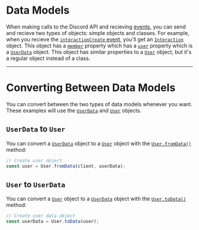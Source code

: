 # Data Models

When making calls to the Discord API and recieving [events](https://aeracord.apixel.me/docs/classes/Client#events), you can send and recieve two types of objects: simple objects and classes. For example, when you recieve the [`interactionCreate` event](https://aeracord.apixel.me/docs/classes/Client#interactionCreate), you'll get an [`Interaction`](https://aeracord.apixel.me/docs/classes/Interaction) object. This object has a [`member`](https://aeracord.apixel.me/docs/classes/Interaction#member) property which has a [`user`](https://aeracord.apixel.me/docs/classes/Member#user) property which is a [`UserData`](https://aeracord.apixel.me/docs/interfaces/UserData) object. This object has similar properties to a [`User`](https://aeracord.apixel.me/docs/classes/User) object, but it's a regular object instead of a class.

---

# Converting Between Data Models

You can convert between the two types of data models whenever you want. These examples will use the [`UserData`](https://aeracord.apixel.me/docs/interfaces/UserData) and [`User`](https://aeracord.apixel.me/docs/classes/User) objects.

## `UserData` to `User`

You can convert a [`UserData`](https://aeracord.apixel.me/docs/interfaces/UserData) object to a [`User`](https://aeracord.apixel.me/docs/classes/User) object with the [`User.fromData()`](https://aeracord.apixel.me/docs/classes/User#fromData) method:

```js
// Create user object
const user = User.fromData(client, userData);
```

## `User` to `UserData`

You can convert a [`User`](https://aeracord.apixel.me/docs/classes/User) object to a [`UserData`](https://aeracord.apixel.me/docs/interfaces/UserData) object with the [`User.toData()`](https://aeracord.apixel.me/docs/classes/User#toData) method:

```js
// Create user data object
const userData = User.toData(user);
```
